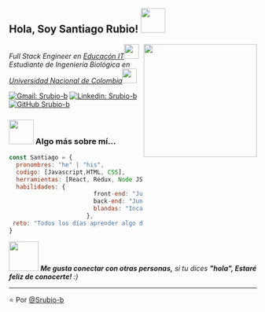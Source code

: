 <h2> Hola, Soy Santiago Rubio! <img src="https://media.giphy.com/media/mGcNjsfWAjY5AEZNw6/giphy.gif" width="50"></h2>
<img align='right' src="https://media.giphy.com/media/2IudUHdI075HL02Pkk/giphy.gif" width="230" >
<p><em>Full Stack Engineer en <a href="https://www.educacionit.com/">Educacón IT</a><img src="https://media.giphy.com/media/fYSnHlufseco8Fh93Z/giphy.gif" width="30"></br>Estudiante de Ingeniería Biológica en <a href="https://unal.edu.co/en.html">Universidad Nacional de Colombia</a><img src="https://media.giphy.com/media/WUlplcMpOCEmTGBtBW/giphy.gif" width="30"> 
</em></p>

[![Gmail: Srubio-b](https://img.shields.io/badge/Gmail-D14836?style=for-the-badge&logo=gmail&logoColor=white)](mailto:santiago.rubio.baena.22@gmail.com)
[![Linkedin: Srubio-b](https://img.shields.io/badge/LinkedIn-0077B5?style=for-the-badge&logo=linkedin&logoColor=white)](https://www.linkedin.com/in/santiago-rubio-baena/)
[![GitHub Srubio-b](	https://img.shields.io/badge/GitHub-100000?style=for-the-badge&logo=github&logoColor=white)](https://github.com/Srubio-b)


### <img src="https://media.giphy.com/media/VgCDAzcKvsR6OM0uWg/giphy.gif" width="50"> Algo más sobre mí...  

```javascript
const Santiago = {
  pronombres: "he" | "his",
  codigo: [Javascript,HTML, CSS],
  herramientas: [React, Redux, Node JS, MongoDB, Express, Docker],
  habilidades: {
                        front-end: "Junior",
                        back-end: "Junior",
                        blandas: "Incalculable"
                      },
 reto: "Todos los días aprender algo de distintas tecnologias y mover las manitas en el proceso"
}
```

<img src="https://media.giphy.com/media/LnQjpWaON8nhr21vNW/giphy.gif" width="60"> <em><b>Me gusta conectar con otras personas,</b> si tu dices <b>"hola", Estaré feliz de conocerte!</b> :)</em>

---

⭐️ Por [@Srubio-b](https://github.com/Srubio-b)
